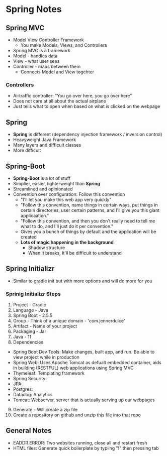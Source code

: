 # Spring Notes

## Spring MVC

- Model View Controller Framework
  - You make Models, Views, and Controllers
- Spring MVC Is a framework
- Model - handles data
- View - what user sees
- Controller - maps between them
  - Connects Model and View togehter

### Controllers

- Airtraffic controller: "You go over here, you go over here"
- Does not care at all about the actual airplane
- Just tells what to open when based on what is clicked on the webpage

## Spring

- **Spring** is different (dependency injection framework / inversion control)
- Heavyweight Java Framework
- Many layers and difficult classes
- More difficult

## Spring-Boot

- **Spring-Boot** is a lot of stuff
- Simplier, easier, lighterweight than **Spring**
- Streamlined and opinionated
- Convention over configuration: Follow this convention
  - "I'll let you make this web app very quickly"
  - "Follow this convention, name things in certain ways, put things in certain directories, user certain patterns, and I'll give you this giant applicaation."
  - "Follow this convention, and then you don't really need to tell me what to do, and I'll just do it per convention."
  - Gives you a bunch of things by default and the application will be created
  - **Lots of magic happening in the background**
    - Shadow structure
    - When it breaks, It'll be difficult to understand

## Spring Initializr

- Similar to gradle init but with more options and will do more for you

### Sprinig Initializr Steps

1. Project - Gradle
2. Language - Java
3. Spring Boot - 2.5.5
4. Group - Think of a unique domain - 'com.jennerdulce'
5. Artifact - Name of your project
6. Packaging - Jar
7. Java - 11
8. Dependencies
  - Spring Boot Dev Tools: Make changes, built app, and run. Be able to view project while in production
  - Spring Web: Uses Apache Tomcat as defualt embedded container, aids in building (RESTFUL) web applications using Spring MVC
  - Thymeleaf: Templating framework
  - Spring Security:
  - JPA:
  - Postgres:
  - Datadog: Analytics
  - Tomcat: Webserver, server that is actually serving up our webpages
9. Generate - Will create a zip file
10. Create a repository on github and unzip this file into that repo

## General Notes

- EADDR ERROR: Two websites running, close all and restart fresh
- HTML files: Generate quick boilerplate by typiing "!" then pressing tab
